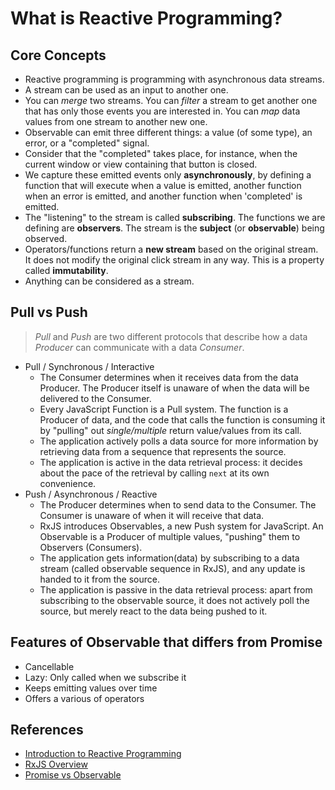 # What is Reactive Programming?

## Core Concepts

- Reactive programming is programming with asynchronous data streams.
- A stream can be used as an input to another one. 
- You can *merge* two streams. You can *filter* a stream to get another one that has only those events you are interested in. You can *map* data values from one stream to another new one.
- Observable can emit three different things: a value (of some type), an error, or a "completed" signal.
- Consider that the "completed" takes place, for instance, when the current window or view containing that button is closed.
- We capture these emitted events only **asynchronously**, by defining a function that will execute when a value is emitted, another function when an error is emitted, and another function when 'completed' is emitted.
- The "listening" to the stream is called **subscribing**. The functions we are defining are **observers**. The stream is the **subject** (or **observable**) being observed.
- Operators/functions return a **new stream** based on the original stream. It does not modify the original click stream in any way. This is a property called **immutability**.
- Anything can be considered as a stream.



## Pull vs Push

> *Pull* and *Push* are two different protocols that describe how a data *Producer* can communicate with a data *Consumer*.

- Pull / Synchronous / Interactive
  - The Consumer determines when it receives data from the data Producer. The Producer itself is unaware of when the data will be delivered to the Consumer.
  - Every JavaScript Function is a Pull system. The function is a Producer of data, and the code that calls the function is consuming it by "pulling" out *single/multiple* return value/values from its call.
  - The application actively polls a data source for more information by retrieving data from a sequence that represents the source.
  - The application is active in the data retrieval process: it decides about the pace of the retrieval by calling `next` at its own convenience.
- Push / Asynchronous / Reactive
  - The Producer determines when to send data to the Consumer. The Consumer is unaware of when it will receive that data.
  - RxJS introduces Observables, a new Push system for JavaScript. An Observable is a Producer of multiple values, "pushing" them to Observers (Consumers).
  - The application gets information(data) by subscribing to a data stream (called observable sequence in RxJS), and any update is handed to it from the source.
  - The application is passive in the data retrieval process: apart from subscribing to the observable source, it does not actively poll the source, but merely react to the data being pushed to it.



## Features of Observable that differs from Promise

- Cancellable
- Lazy: Only called when we subscribe it
- Keeps emitting values over time
- Offers a various of operators



## References

- [Introduction to Reactive Programming](https://gist.github.com/staltz/868e7e9bc2a7b8c1f754)
- [RxJS Overview](http://reactivex.io/rxjs/manual/overview.html)
- [Promise vs Observable](https://chrisnoring.gitbooks.io/rxjs-5-ultimate/content/observable.html)